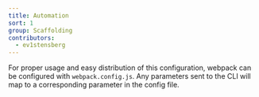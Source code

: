 ```yaml
---
title: Automation
sort: 1
group: Scaffolding
contributors:
  - ev1stensberg
---
```


For proper usage and easy distribution of this configuration, webpack can be configured with `webpack.config.js`. Any parameters sent to the CLI will map to a corresponding parameter in the config file.